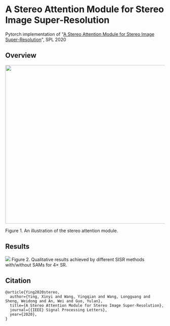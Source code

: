 # A Stereo Attention Module for Stereo Image Super-Resolution
Pytorch implementation of "[A Stereo Attention Module for Stereo Image Super-Resolution](https://ieeexplore.ieee.org/document/8998204)", SPL 2020

## Overview
<img src="https://github.com/XinyiYing/SAM/blob/master/images/architecture.jpg" width="600" height="500" />

Figure 1. An illustration of the stereo attention module.

## Results
<img src=https://github.com/XinyiYing/SAM/blob/master/images/compare.jpg>
Figure 2. Qualitative results achieved by different SISR methods with/without SAMs for 4× SR.

## Citation
```
@article{Ying2020stereo,
  author={Ying, Xinyi and Wang, Yingqian and Wang, Longguang and Sheng, Weidong and An, Wei and Guo, Yulan},
  title={A Stereo Attention Module for Stereo Image Super-Resolution},
  journal={{IEEE} Signal Processing Letters},
  year={2020},
}
```
